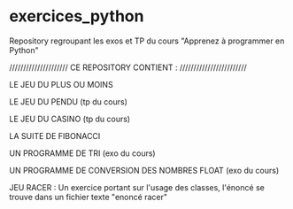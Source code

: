 # exercices_python
Repository regroupant les exos et TP du cours "Apprenez à programmer en Python"

/////////////////////         CE REPOSITORY CONTIENT :  ////////////////////////

LE JEU DU PLUS OU MOINS

LE JEU DU PENDU (tp du cours)

LE JEU DU CASINO (tp du cours)

LA SUITE DE FIBONACCI

UN PROGRAMME DE TRI (exo du cours)

UN PROGRAMME DE CONVERSION DES NOMBRES FLOAT (exo du cours)

JEU RACER : Un exercice portant sur l'usage des classes, l'énoncé se trouve dans un fichier texte
"enoncé racer"
